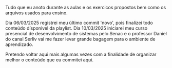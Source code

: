Tudo que eu anoto durante as aulas e os exercicos propostos bem como os arquivos usados para ensino.

Dia 06/03/2025 registrei meu último commit 'novo', pois finalizei todo conteúdo dísponivel da playlist.
Dia 10/03/2025 iniciarei meu curso presencial de desenvolvimento de sistemas pelo Senac e o professor Daniel do canal Serliv vai me fazer levar grande bagagem para o ambiente de aprendizado.

Pretendo voltar aqui mais algumas vezes com a finalidade de organizar melhor o conteúdo que eu commitei aqui.
